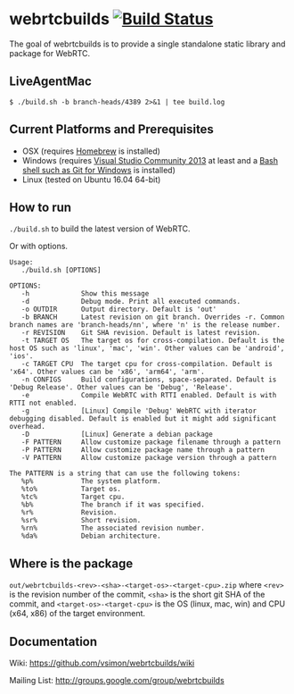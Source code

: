 # webrtcbuilds [![Build Status](https://travis-ci.org/vsimon/webrtcbuilds.svg?branch=master)](https://travis-ci.org/vsimon/webrtcbuilds)

The goal of webrtcbuilds is to provide a single standalone static library and
package for WebRTC.

## LiveAgentMac

```
$ ./build.sh -b branch-heads/4389 2>&1 | tee build.log
```

## Current Platforms and Prerequisites

* OSX (requires [Homebrew](http://brew.sh/) is installed)
* Windows (requires [Visual Studio Community 2013](http://www.chromium.org/developers/how-tos/build-instructions-windows) at least
and a [Bash shell such as Git for Windows](https://msysgit.github.io) is
installed)
* Linux (tested on Ubuntu 16.04 64-bit)

## How to run

`./build.sh` to build the latest version of WebRTC.

Or with options.

```
Usage:
   ./build.sh [OPTIONS]

OPTIONS:
   -h             Show this message
   -d             Debug mode. Print all executed commands.
   -o OUTDIR      Output directory. Default is 'out'
   -b BRANCH      Latest revision on git branch. Overrides -r. Common branch names are 'branch-heads/nn', where 'n' is the release number.
   -r REVISION    Git SHA revision. Default is latest revision.
   -t TARGET OS   The target os for cross-compilation. Default is the host OS such as 'linux', 'mac', 'win'. Other values can be 'android', 'ios'.
   -c TARGET CPU  The target cpu for cross-compilation. Default is 'x64'. Other values can be 'x86', 'arm64', 'arm'.
   -n CONFIGS     Build configurations, space-separated. Default is 'Debug Release'. Other values can be 'Debug', 'Release'.
   -e             Compile WebRTC with RTTI enabled. Default is with RTTI not enabled.
   -g             [Linux] Compile 'Debug' WebRTC with iterator debugging disabled. Default is enabled but it might add significant overhead.
   -D             [Linux] Generate a debian package
   -F PATTERN     Allow customize package filename through a pattern
   -P PATTERN     Allow customize package name through a pattern
   -V PATTERN     Allow customize package version through a pattern

The PATTERN is a string that can use the following tokens:
   %p%            The system platform.
   %to%           Target os.
   %tc%           Target cpu.
   %b%            The branch if it was specified.
   %r%            Revision.
   %sr%           Short revision.
   %rn%           The associated revision number.
   %da%           Debian architecture.
```

## Where is the package

`out/webrtcbuilds-<rev>-<sha>-<target-os>-<target-cpu>.zip`
where `<rev>` is the revision number of the commit, `<sha>` is the short git SHA
of the commit, and `<target-os>-<target-cpu>` is the OS (linux, mac, win) and
CPU (x64, x86) of the target environment.

## Documentation

Wiki: https://github.com/vsimon/webrtcbuilds/wiki

Mailing List: http://groups.google.com/group/webrtcbuilds
